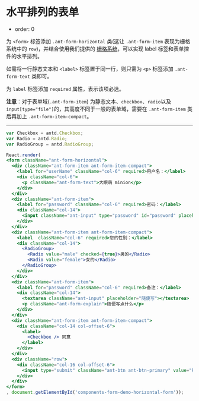 # 水平排列的表单

- order: 0

为 `<form>` 标签添加 `.ant-form-horizontal` 类(这让 `.ant-form-item` 表现为栅格系统中的 `row`)，并结合使用我们提供的 [栅格系统](http://ant.design/components/layout/)，可以实现 label 标签和表单控件的水平排列。

如需将一行静态文本和 `<label>` 标签置于同一行，则只需为 `<p>` 标签添加 `.ant-form-text` 类即可。

为 `label` 标签添加 `required` 属性，表示该项必选。

**注意**：对于表单域(`.ant-form-item`) 为静态文本、`checkbox`、`radio`以及`input[type="file"]`的，其高度不同于一般的表单域，需要在 `.ant-form-item` 类后再加上 `.ant-form-item-compact`。

---

````jsx
var Checkbox = antd.Checkbox;
var Radio = antd.Radio;
var RadioGroup = antd.RadioGroup;

React.render(
<form className="ant-form-horizontal">
  <div className="ant-form-item ant-form-item-compact">
    <label for="userName" className="col-6" required>用户名：</label>
    <div className="col-6">
      <p className="ant-form-text">大眼萌 minion</p>
    </div>
  </div>
  <div className="ant-form-item">
    <label for="password" className="col-6" required>密码：</label>
    <div className="col-14">
      <input className="ant-input" type="password" id="password" placeholder="请输入密码"/>
    </div>
  </div>
  <div className="ant-form-item ant-form-item-compact">
    <label  className="col-6" required>您的性别：</label>
    <div className="col-14">
      <RadioGroup>
        <Radio value="male" checked={true}>男的</Radio>
        <Radio value="female">女的</Radio>
      </RadioGroup>
    </div>
  </div>
  <div className="ant-form-item">
    <label for="password" className="col-6" required>备注：</label>
    <div className="col-14">
      <textarea className="ant-input" placeholder="随便写"></textarea>
      <p className="ant-form-explain">随便写点什么</p>
    </div>
  </div>
  <div className="ant-form-item ant-form-item-compact">
    <div className="col-14 col-offset-6">
      <label>
        <Checkbox /> 同意
      </label>
    </div>
  </div>
  <div className="row">
    <div className="col-16 col-offset-6">
      <input type="submit" className="ant-btn ant-btn-primary" value="确 定" />
    </div>
  </div>
</form>
, document.getElementById('components-form-demo-horizontal-form'));
````
